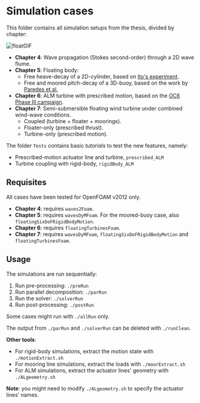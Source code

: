 Simulation cases
============
This folder contains all simulation setups from the thesis, divided by chapter:

![floatGIF](https://user-images.githubusercontent.com/104892099/205908811-fac35ff3-1141-4ad4-b0d0-4f4e8853a0b8.gif)

- **Chapter 4**: Wave propagation (Stokes second-order) through a 2D wave flume.
- **Chapter 5**: Floating body:
	- Free heave-decay of a 2D-cylinder, based on [Ito's experiment](https://www-semanticscholar-org.tudelft.idm.oclc.org/paper/Study-of-the-transient-heave-oscillation-of-a-Ito/5274aa0d531b2b672c43d3a60f24b60e87eaebe9). 
	- Free and moored pitch-decay of a 3D-buoy, based on the work by [Paredes et al.](https://www-sciencedirect-com.tudelft.idm.oclc.org/science/article/pii/S2214166916300212)
- **Chapter 6**: ALM turbine with prescribed motion, based on the [OC6 Phase III campaign](https://wes.copernicus.org/preprints/wes-2022-74/).
- **Chapter 7**: Semi-submersible floating wind turbine under combined wind-wave conditions.
	- Coupled (turbine + floater + moorings).
	- Floater-only (prescribed thrust).
	- Turbine-only (prescribed motion).

The folder `Tests` contains basic _tutorials_ to test the new features, namely:
- Prescribed-motion actuator line and turbine, `prescribed_ALM`
- Turbine coupling with rigid-body, `rigidBody_ALM`

Requisites
-----
All cases have been tested for OpenFOAM v2012 only.

- **Chapter 4**: requires `waves2Foam`.
- **Chapter 5**: requires `wavesDyMFoam`. For the moored-buoy case, also `floatingSixDoFRigidBodyMotion`.
- **Chapter 6**: requires `floatingTurbinesFoam`.
- **Chapter 7**: requires `wavesDyMFoam`, `floatingSixDoFRigidBodyMotion` and `floatingTurbinesFoam`.

Usage
-----
The simulations are run sequentially: 
1. Run pre-processing: `./preRun`
2. Run parallel decomposition: `./parRun`
3. Run the solver: `./solverRun`
4. Run post-processing: `./postRun`

Some cases might run with `./allRun` only.

The output from `./parRun` and `./solverRun` can be deleted with `./runClean`.

**Other tools**:
- For rigid-body simulations, extract the motion state with `./motionExtract.sh`
- For mooring line simulations, extract the loads with `./moorExtract.sh`
- For ALM simulations, extract the actuator lines' geometry with `./ALgeometry.sh`

**Note**: you might need to modify `./ALgeometry.sh` to specify the actuator lines' names.
